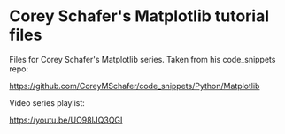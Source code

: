 # Corey Schafer's Matplotlib tutorial files
Files for Corey Schafer's Matplotlib series. Taken from his code_snippets repo:

https://github.com/CoreyMSchafer/code_snippets/Python/Matplotlib

Video series playlist:

https://youtu.be/UO98lJQ3QGI

